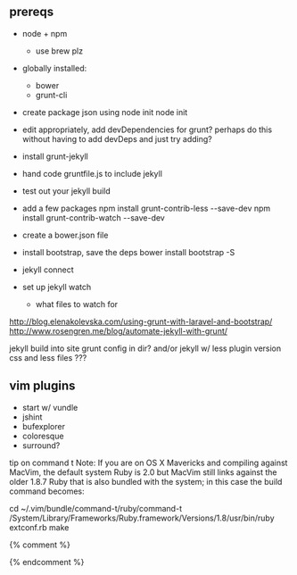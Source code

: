 prereqs
-----
* node + npm
	* use brew plz
* globally installed:
	* bower
	* grunt-cli

* create package json using node init
node init
* edit appropriately, add devDependencies for grunt?  perhaps do this without having to add devDeps and just try adding?
* install grunt-jekyll
* hand code gruntfile.js to include jekyll
* test out your jekyll build
* add a few packages
npm install grunt-contrib-less --save-dev
npm install grunt-contrib-watch --save-dev
* create a bower.json file
* install bootstrap, save the deps
bower install bootstrap -S
* jekyll connect
* set up jekyll watch
	* what files to watch for

http://blog.elenakolevska.com/using-grunt-with-laravel-and-bootstrap/
http://www.rosengren.me/blog/automate-jekyll-with-grunt/

jekyll build into site
grunt config in dir?
and/or jekyll w/ less plugin
version css and less files
???


vim plugins
-----
* start w/ vundle
* jshint
* bufexplorer
* coloresque
* surround?

tip on command t
Note: If you are on OS X Mavericks and compiling against MacVim, the default
system Ruby is 2.0 but MacVim still links against the older 1.8.7 Ruby that is
also bundled with the system; in this case the build command becomes:

  cd ~/.vim/bundle/command-t/ruby/command-t
  /System/Library/Frameworks/Ruby.framework/Versions/1.8/usr/bin/ruby extconf.rb
  make

{% comment %}
<!--
<!DOCTYPE html>
<html>

  {% include head.html %}

    <body>

    {% include header.html %}
	<div class="container">
	<div class="starter-template">
		<h1>Syllabus</h1>
		<p class="lead">csci-ua.0480-fall2014</p>
		{{ content }}
	</div>
    </div>


    </body>
</html>
-->
{% endcomment %}
